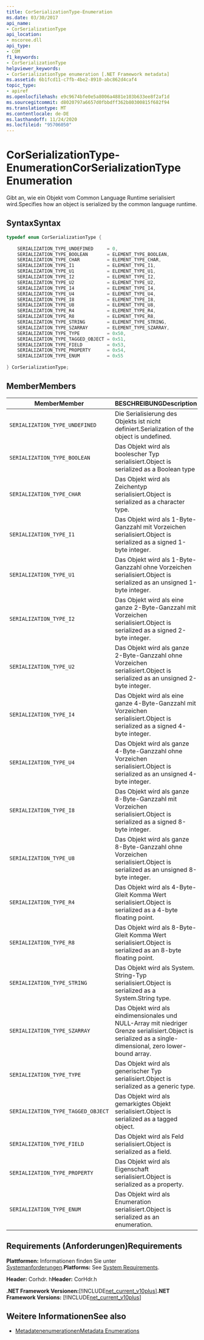 ```yaml
---
title: CorSerializationType-Enumeration
ms.date: 03/30/2017
api_name:
- CorSerializationType
api_location:
- mscoree.dll
api_type:
- COM
f1_keywords:
- CorSerializationType
helpviewer_keywords:
- CorSerializationType enumeration [.NET Framework metadata]
ms.assetid: 6b1fcd11-c7fb-4be2-8910-abc862d4caf4
topic_type:
- apiref
ms.openlocfilehash: e9c9674bfe0e5a8006a4881e103b633ee8f2af1d
ms.sourcegitcommit: d8020797a6657d0fbbdff362b80300815f682f94
ms.translationtype: MT
ms.contentlocale: de-DE
ms.lasthandoff: 11/24/2020
ms.locfileid: "95706050"
---
```

# <a name="corserializationtype-enumeration"></a><span data-ttu-id="ce17c-102">CorSerializationType-Enumeration</span><span class="sxs-lookup"><span data-stu-id="ce17c-102">CorSerializationType Enumeration</span></span>

<span data-ttu-id="ce17c-103">Gibt an, wie ein Objekt vom Common Language Runtime serialisiert wird.</span><span class="sxs-lookup"><span data-stu-id="ce17c-103">Specifies how an object is serialized by the common language runtime.</span></span>  
  
## <a name="syntax"></a><span data-ttu-id="ce17c-104">Syntax</span><span class="sxs-lookup"><span data-stu-id="ce17c-104">Syntax</span></span>  
  
```cpp  
typedef enum CorSerializationType {  
  
    SERIALIZATION_TYPE_UNDEFINED     = 0,  
    SERIALIZATION_TYPE_BOOLEAN       = ELEMENT_TYPE_BOOLEAN,  
    SERIALIZATION_TYPE_CHAR          = ELEMENT_TYPE_CHAR,  
    SERIALIZATION_TYPE_I1            = ELEMENT_TYPE_I1,  
    SERIALIZATION_TYPE_U1            = ELEMENT_TYPE_U1,  
    SERIALIZATION_TYPE_I2            = ELEMENT_TYPE_I2,  
    SERIALIZATION_TYPE_U2            = ELEMENT_TYPE_U2,  
    SERIALIZATION_TYPE_I4            = ELEMENT_TYPE_I4,  
    SERIALIZATION_TYPE_U4            = ELEMENT_TYPE_U4,  
    SERIALIZATION_TYPE_I8            = ELEMENT_TYPE_I8,  
    SERIALIZATION_TYPE_U8            = ELEMENT_TYPE_U8,  
    SERIALIZATION_TYPE_R4            = ELEMENT_TYPE_R4,  
    SERIALIZATION_TYPE_R8            = ELEMENT_TYPE_R8,  
    SERIALIZATION_TYPE_STRING        = ELEMENT_TYPE_STRING,  
    SERIALIZATION_TYPE_SZARRAY       = ELEMENT_TYPE_SZARRAY,  
    SERIALIZATION_TYPE_TYPE          = 0x50,  
    SERIALIZATION_TYPE_TAGGED_OBJECT = 0x51,  
    SERIALIZATION_TYPE_FIELD         = 0x53,  
    SERIALIZATION_TYPE_PROPERTY      = 0x54,  
    SERIALIZATION_TYPE_ENUM          = 0x55  
  
} CorSerializationType;  
```  
  
## <a name="members"></a><span data-ttu-id="ce17c-105">Member</span><span class="sxs-lookup"><span data-stu-id="ce17c-105">Members</span></span>  
  
|<span data-ttu-id="ce17c-106">Member</span><span class="sxs-lookup"><span data-stu-id="ce17c-106">Member</span></span>|<span data-ttu-id="ce17c-107">BESCHREIBUNG</span><span class="sxs-lookup"><span data-stu-id="ce17c-107">Description</span></span>|  
|------------|-----------------|  
|`SERIALIZATION_TYPE_UNDEFINED`|<span data-ttu-id="ce17c-108">Die Serialisierung des Objekts ist nicht definiert.</span><span class="sxs-lookup"><span data-stu-id="ce17c-108">Serialization of the object is undefined.</span></span>|  
|`SERIALIZATION_TYPE_BOOLEAN`|<span data-ttu-id="ce17c-109">Das Objekt wird als boolescher Typ serialisiert.</span><span class="sxs-lookup"><span data-stu-id="ce17c-109">Object is serialized as a Boolean type</span></span>|  
|`SERIALIZATION_TYPE_CHAR`|<span data-ttu-id="ce17c-110">Das Objekt wird als Zeichentyp serialisiert.</span><span class="sxs-lookup"><span data-stu-id="ce17c-110">Object is serialized as a character type.</span></span>|  
|`SERIALIZATION_TYPE_I1`|<span data-ttu-id="ce17c-111">Das Objekt wird als 1-Byte-Ganzzahl mit Vorzeichen serialisiert.</span><span class="sxs-lookup"><span data-stu-id="ce17c-111">Object is serialized as a signed 1-byte integer.</span></span>|  
|`SERIALIZATION_TYPE_U1`|<span data-ttu-id="ce17c-112">Das Objekt wird als 1-Byte-Ganzzahl ohne Vorzeichen serialisiert.</span><span class="sxs-lookup"><span data-stu-id="ce17c-112">Object is serialized as an unsigned 1-byte integer.</span></span>|  
|`SERIALIZATION_TYPE_I2`|<span data-ttu-id="ce17c-113">Das Objekt wird als eine ganze 2-Byte-Ganzzahl mit Vorzeichen serialisiert.</span><span class="sxs-lookup"><span data-stu-id="ce17c-113">Object is serialized as a signed 2-byte integer.</span></span>|  
|`SERIALIZATION_TYPE_U2`|<span data-ttu-id="ce17c-114">Das Objekt wird als ganze 2-Byte-Ganzzahl ohne Vorzeichen serialisiert.</span><span class="sxs-lookup"><span data-stu-id="ce17c-114">Object is serialized as an unsigned 2-byte integer.</span></span>|  
|`SERIALIZATION_TYPE_I4`|<span data-ttu-id="ce17c-115">Das Objekt wird als eine ganze 4-Byte-Ganzzahl mit Vorzeichen serialisiert.</span><span class="sxs-lookup"><span data-stu-id="ce17c-115">Object is serialized as a signed 4-byte integer.</span></span>|  
|`SERIALIZATION_TYPE_U4`|<span data-ttu-id="ce17c-116">Das Objekt wird als ganze 4-Byte-Ganzzahl ohne Vorzeichen serialisiert.</span><span class="sxs-lookup"><span data-stu-id="ce17c-116">Object is serialized as an unsigned 4-byte integer.</span></span>|  
|`SERIALIZATION_TYPE_I8`|<span data-ttu-id="ce17c-117">Das Objekt wird als ganze 8-Byte-Ganzzahl mit Vorzeichen serialisiert.</span><span class="sxs-lookup"><span data-stu-id="ce17c-117">Object is serialized as a signed 8-byte integer.</span></span>|  
|`SERIALIZATION_TYPE_U8`|<span data-ttu-id="ce17c-118">Das Objekt wird als ganze 8-Byte-Ganzzahl ohne Vorzeichen serialisiert.</span><span class="sxs-lookup"><span data-stu-id="ce17c-118">Object is serialized as an unsigned 8-byte integer.</span></span>|  
|`SERIALIZATION_TYPE_R4`|<span data-ttu-id="ce17c-119">Das Objekt wird als 4-Byte-Gleit Komma Wert serialisiert.</span><span class="sxs-lookup"><span data-stu-id="ce17c-119">Object is serialized as a 4-byte floating point.</span></span>|  
|`SERIALIZATION_TYPE_R8`|<span data-ttu-id="ce17c-120">Das Objekt wird als 8-Byte-Gleit Komma Wert serialisiert.</span><span class="sxs-lookup"><span data-stu-id="ce17c-120">Object is serialized as an 8-byte floating point.</span></span>|  
|`SERIALIZATION_TYPE_STRING`|<span data-ttu-id="ce17c-121">Das Objekt wird als System. String-Typ serialisiert.</span><span class="sxs-lookup"><span data-stu-id="ce17c-121">Object is serialized as a System.String type.</span></span>|  
|`SERIALIZATION_TYPE_SZARRAY`|<span data-ttu-id="ce17c-122">Das Objekt wird als eindimensionales und NULL-Array mit niedriger Grenze serialisiert.</span><span class="sxs-lookup"><span data-stu-id="ce17c-122">Object is serialized as a single-dimensional, zero lower-bound array.</span></span>|  
|`SERIALIZATION_TYPE_TYPE`|<span data-ttu-id="ce17c-123">Das Objekt wird als generischer Typ serialisiert.</span><span class="sxs-lookup"><span data-stu-id="ce17c-123">Object is serialized as a generic type.</span></span>|  
|`SERIALIZATION_TYPE_TAGGED_OBJECT`|<span data-ttu-id="ce17c-124">Das Objekt wird als gemarkigtes Objekt serialisiert.</span><span class="sxs-lookup"><span data-stu-id="ce17c-124">Object is serialized as a tagged object.</span></span>|  
|`SERIALIZATION_TYPE_FIELD`|<span data-ttu-id="ce17c-125">Das Objekt wird als Feld serialisiert.</span><span class="sxs-lookup"><span data-stu-id="ce17c-125">Object is serialized as a field.</span></span>|  
|`SERIALIZATION_TYPE_PROPERTY`|<span data-ttu-id="ce17c-126">Das Objekt wird als Eigenschaft serialisiert.</span><span class="sxs-lookup"><span data-stu-id="ce17c-126">Object is serialized as a property.</span></span>|  
|`SERIALIZATION_TYPE_ENUM`|<span data-ttu-id="ce17c-127">Das Objekt wird als Enumeration serialisiert.</span><span class="sxs-lookup"><span data-stu-id="ce17c-127">Object is serialized as an enumeration.</span></span>|  
  
## <a name="requirements"></a><span data-ttu-id="ce17c-128">Requirements (Anforderungen)</span><span class="sxs-lookup"><span data-stu-id="ce17c-128">Requirements</span></span>  

 <span data-ttu-id="ce17c-129">**Plattformen:** Informationen finden Sie unter [Systemanforderungen](../../get-started/system-requirements.md).</span><span class="sxs-lookup"><span data-stu-id="ce17c-129">**Platforms:** See [System Requirements](../../get-started/system-requirements.md).</span></span>  
  
 <span data-ttu-id="ce17c-130">**Header:** Corhdr. h</span><span class="sxs-lookup"><span data-stu-id="ce17c-130">**Header:** CorHdr.h</span></span>  
  
 <span data-ttu-id="ce17c-131">**.NET Framework Versionen:**[!INCLUDE[net_current_v10plus](../../../../includes/net-current-v10plus-md.md)]</span><span class="sxs-lookup"><span data-stu-id="ce17c-131">**.NET Framework Versions:** [!INCLUDE[net_current_v10plus](../../../../includes/net-current-v10plus-md.md)]</span></span>  
  
## <a name="see-also"></a><span data-ttu-id="ce17c-132">Weitere Informationen</span><span class="sxs-lookup"><span data-stu-id="ce17c-132">See also</span></span>

- [<span data-ttu-id="ce17c-133">Metadatenenumerationen</span><span class="sxs-lookup"><span data-stu-id="ce17c-133">Metadata Enumerations</span></span>](metadata-enumerations.md)
